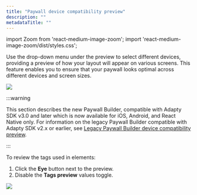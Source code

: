 ```yaml
---
title: "Paywall device compatibility preview"
description: ""
metadataTitle: ""
---
```


import Zoom from 'react-medium-image-zoom';
import 'react-medium-image-zoom/dist/styles.css';

Use the drop-down menu under the preview to select different devices, providing a preview of how your layout will appear on various screens. This feature enables you to ensure that your paywall looks optimal across different devices and screen sizes.


<Zoom>
  <img src={require('./img/6e5f682-PB_paywall_preview.gif').default}
  style={{
    border: '1px solid #727272', /* border width and color */
    width: '700px', /* image width */
    display: 'block', /* for alignment */
    margin: '0 auto' /* center alignment */
  }}
/>
</Zoom>

:::warning

This section describes the new Paywall Builder, compatible with Adapty SDK v3.0 and later which is now available for iOS, Android, and React Native only. For information on the legacy Paywall Builder compatible with Adapty SDK v2.x or earlier, see [Legacy Paywall Builder device compatibility preview](paywall-layout-and-products-legacy#device-compatibility-preview).

:::

To review the tags used in elements:

1. Click the **Eye** button next to the preview.
2. Disable the **Tags preview** values toggle.


<Zoom>
  <img src={require('./img/81466fa-PB_tags_preview.gif').default}
  style={{
    border: '1px solid #727272', /* border width and color */
    width: '700px', /* image width */
    display: 'block', /* for alignment */
    margin: '0 auto' /* center alignment */
  }}
/>
</Zoom>

